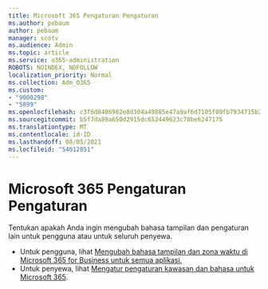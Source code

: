 ```yaml
---
title: Microsoft 365 Pengaturan Pengaturan
ms.author: pebaum
author: pebaum
manager: scotv
ms.audience: Admin
ms.topic: article
ms.service: o365-administration
ROBOTS: NOINDEX, NOFOLLOW
localization_priority: Normal
ms.collection: Adm_O365
ms.custom:
- "9000298"
- "5899"
ms.openlocfilehash: c3f6d8406982e8d304a49885e47a9af6d7105f09fb7934715b29777069d52726
ms.sourcegitcommit: b5f7da89a650d2915dc652449623c78be6247175
ms.translationtype: MT
ms.contentlocale: id-ID
ms.lasthandoff: 08/05/2021
ms.locfileid: "54012851"
---
```

# <a name="microsoft-365-language-settings"></a>Microsoft 365 Pengaturan Pengaturan

Tentukan apakah Anda ingin mengubah bahasa tampilan dan pengaturan lain untuk pengguna atau untuk seluruh penyewa.

- Untuk pengguna, lihat [Mengubah bahasa tampilan dan zona waktu di Microsoft 365 for Business untuk semua aplikasi.](https://support.microsoft.com/office/6f238bff-5252-441e-b32b-655d5d85d15b)
- Untuk penyewa, lihat [Mengatur pengaturan kawasan dan bahasa untuk Microsoft 365](https://docs.microsoft.com/office365/troubleshoot/access-management/set-language-and-region).
